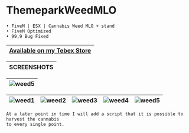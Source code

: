 # ThemeparkWeedMLO

```yarn
• FiveM | ESX | Cannabis Weed MLO + stand
• FiveM Optimized
• 99,9 Bug Fixed
```

|[Available on my Tebex Store](https://alphadevelopment.tebex.io/checkout/packages/add/6803128/single)|
|---|

|SCREENSHOTS|
|---|

|![weed5](https://github.com/user-attachments/assets/a3fed9f4-627e-49ee-b523-5c2da92581b7)|
|---|


|![weed1](https://github.com/user-attachments/assets/168bb993-020c-4c5b-98f9-c59e7c19f44b)|![weed2](https://github.com/user-attachments/assets/3e1f79d9-334c-454b-8d46-8c7b89ea759b)|![weed3](https://github.com/user-attachments/assets/c1da363e-9eb5-4404-b681-8c7f6a5a398e)|![weed4](https://github.com/user-attachments/assets/3334bf5d-973d-445b-95f4-8ae44153f3a6)|![weed5](https://github.com/user-attachments/assets/3fd538df-e5b7-4d9e-90cd-2df2ffc72fb7)|
|---|---|---|---|---|


```yarn
At a later point in time I will add a script that it is possible to harvest the cannabis
to every single point.
```
